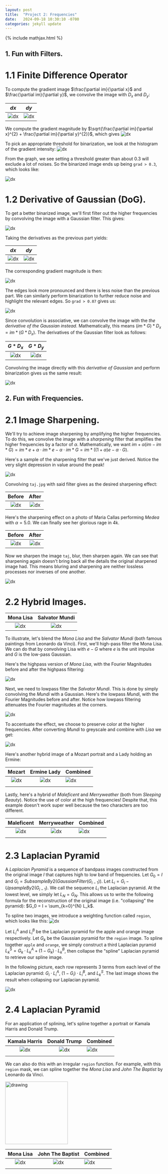 ```yaml
---
layout: post
title:  "Project 2: Frequencies"
date:   2024-09-18 10:30:10 -0700
categories: jekyll update
---
```

{% include mathjax.html %}
$$\newcommand{\norm}[1]{\left\lVert#1\right\rVert}$$

## 1. Fun with Filters.
# 1.1 Finite Difference Operator

To compute the gradient image $\frac{\partial im}{\partial x}$ and $\frac{\partial im}{\partial y}$, we convolve the image with $D_x$ and $D_y$:

| $dx$      | $dy$ |
|:---------:|:----:|
| ![dx]({{site.baseurl}}/assets/proj2/dx.png) |  ![dx]({{site.baseurl}}/assets/proj2/dy.png)   |

We compute the gradient magnitude by $\sqrt{\frac{\partial im}{\partial x}^{2} + \frac{\partial im}{\partial y}^{2}}$, which gives 
![dx]({{site.baseurl}}/assets/proj2/grad.png)

To pick an appropriate threshold for binarization, we look at the histogram of the gradient intensity:
![dx]({{site.baseurl}}/assets/proj2/hist.png)

From the graph, we see setting a threshold greater than about 0.3 will exclude a lot of noises. So the binarized image ends up being `grad > 0.3`, which looks like:

![dx]({{site.baseurl}}/assets/proj2/camera_man_binarized.png)

# 1.2 Derivative of Gaussian (DoG).

To get a better binarized image, we'll first filter out the higher frequencies by convolving the image with a Gaussian filter. This gives: 

![dx]({{site.baseurl}}/assets/proj2/gaussed.png)

Taking the derivatives as the previous part yields:

| $dx$      | $dy$ |
|:---------:|:----:|
| ![dx]({{site.baseurl}}/assets/proj2/gaussed_dx.png) |  ![dx]({{site.baseurl}}/assets/proj2/gaussed_dy.png)   |

The corresponding gradient magnitude is then:

![dx]({{site.baseurl}}/assets/proj2/gaussed_grad.png)

The edges look more pronounced and there is less noise than the previous part. We can similarly perform binarization to further reduce noise and highlight the relevant edges. So `grad > 0.07` gives us:

![dx]({{site.baseurl}}/assets/proj2/gaussed_grad_binarized.png)

Since convolution is associative, we can convolve the image with the *the derivative of the Gaussian instead*. Mathematically, this means $(im * G) * D_x = im * (G * D_x)$. The derivatives of the Gaussian filter look as follows:

| $G * D_x$      | $G * D_y$ |
|:---------:|:----:|
| ![dx]({{site.baseurl}}/assets/proj2/gauss_filter_dx.png) |  ![dx]({{site.baseurl}}/assets/proj2/gauss_filter_dy.png)   |

Convolving the image directly with this *derivative of Gaussian* and perform binarization gives us the same result:

![dx]({{site.baseurl}}/assets/proj2/gauss_dog_binarized.png)

## 2. Fun with Frequencies.

# 2.1 Image Sharpening.

We'll try to achieve image sharpening by amplifying the higher frequencies. To do this, we convolve the image with a *sharpening* filter that amplifies the higher frequencies by a factor of $\alpha$. Mathematically, we want $im + \alpha(im - im * G) = im * e + \alpha\cdot im * e - \alpha\cdot im * G = im * ((1 + \alpha)e - \alpha \cdot G)$.

Here's a sample of the sharpening filter that we've just derived. Notice the very slight depression in value around the peak!

![dx]({{site.baseurl}}/assets/proj2/sharpening_filter.png)

Convolving `taj.jpg` with said filter gives as the desired sharpening effect:

| Before      | After |
|:---------:|:----:|
|![dx]({{site.baseurl}}/assets/proj2/taj.png) | ![dx]({{site.baseurl}}/assets/proj2/sharpened_taj_1.png) | 

Here's the sharpening effect on a photo of Maria Callas performing *Medea* with $\alpha=5.0$. We can finally see her glorious rage in 4k. 

| Before                                                | After                                                     |
|:-----------------------------------------------------:|:---------------------------------------------------------:|
| ![dx]({{site.baseurl}}/assets/proj2/callas_medea) | ![dx]({{site.baseurl}}/assets/proj2/callas_sharpened.png) |

Now we sharpen the image `taj`, blur, then sharpen again. We can see that sharpening again doesn't bring back all the details the original sharpened image had. This means bluring and sharpening are neither lossless processes nor inverses of one another.

![dx]({{site.baseurl}}/assets/proj2/blur_then_sharpen)

# 2.2 Hybrid Images.

| Mona Lisa                                                | Salvator Mundi                                                     |
|:-----------------------------------------------------:|:---------------------------------------------------------:|
| ![dx]({{site.baseurl}}/assets/proj2/mona.webp) | ![dx]({{site.baseurl}}/assets/proj2/salvator.jpg) |


To illustrate, let's blend the *Mona Lisa* and the *Salvator Mundi* (both famous paintings from Leonardo da Vinci). First, we'll high-pass filter the Mona Lisa. We can do that by convolving Lisa with $e - G$ where $e$ is the unit impulse and $G$ is the low-pass Gaussian.

Here's the highpass version of *Mona Lisa*, with the Fourier Magnitudes before and after the highpass filtering:

![dx]({{site.baseurl}}/assets/proj2/highpass_lisa)

Next, we need to lowpass filter the *Salvator Mundi*. This is done by simply convolving the *Mundi* with a Gaussian. Here's the lowpass *Mundi*, with the Fourier Magnitudes before and after. Notice how lowpass filtering attenuates the Fourier magnitudes at the corners.

![dx]({{site.baseurl}}/assets/proj2/lowpass_mundi)

To accentuate the effect, we choose to preserve color at the higher frequencies. After converting *Mundi* to greyscale and combine with *Lisa* we get: 

![dx]({{site.baseurl}}/assets/proj2/mona_salvator)

Here's another hybrid image of a Mozart portrait and a Lady holding an Ermine:

| Mozart                                          | Ermine Lady                                        | Combined                                           |
|:-----------------------------------------------:|:--------------------------------------------------:|----------------------------------------------------|
| ![dx]({{site.baseurl}}/assets/proj2/mozart.jpg) | ![dx]({{site.baseurl}}/assets/proj2/goatlady.webp) | ![dx]({{site.baseurl}}/assets/proj2/lady_mozart) |
|                                                 |                                                    |                                                    |


Lastly, here's a hybrid of *Maleficent* and *Merryweather* (both from *Sleeping Beauty*). Notice the use of color at the high frequencies! Despite that, this example doesn't work super well because the two characters are too different.

| Maleficent                                      | Merryweather                                       | Combined                                         |
|:-----------------------------------------------:|:--------------------------------------------------:|--------------------------------------------------|
| ![dx]({{site.baseurl}}/assets/proj2/maleficent.jpeg) | ![dx]({{site.baseurl}}/assets/proj2/merryweather.webp) | ![dx]({{site.baseurl}}/assets/proj2/maleficent_merry) |
|                                                 |                                                    |                                                  |

# 2.3 Laplacian Pyramid

A *Laplacian Pyramid* is a sequence of bandpass images constructed from the original image $I$ that captures high to low band of frequencies. Let $G_0 = I$ and $G_i = SubsampleBy2(GaussianFilter(G_{i-1}))$. Let $L_i = G_i - UpsampleBy2(G_{i-1})$. We call the sequence $L_i$ the Laplacian pyramid. At the lowest level, we simply let $L_N = G_N$. This allows us to write the following formula for the reconstruction of the original image (i.e. "collapsing" the pyramid): $G_0 = I = \sum_{k=0}^{N} L_k$. 

To spline two images, we introduce a weighting function called `region`, which looks like this: 
![dx]({{site.baseurl}}/assets/proj2/region)

Let $L_i^{A}$ and $L_i^{B}$ be the Laplacian pyramid for the apple and orange image respectively. Let $G_k$ be the Gaussian pyramid for the `region` image. To spline together `apple` and `orange`, we simply construct a third Laplacian pyramid $L_k^{S} = G_k \cdot L_k^{A} + (1 - G_k) \cdot L_k^{B}$, then collapse the "spline" Laplacian pyramid to retrieve our spline image. 

In the following picture, each row represents 3 terms from each level of the Laplacian pyramid: $G_i\cdot L_i^{A}$, $(1 - G_i)\cdot L_i^{B}$, and $L_k^{S}$. The last image shows the result when collapsing our Laplacian pyramid.

![dx]({{site.baseurl}}/assets/proj2/laplacian_stack)

# 2.4 Laplacian Pyramid

For an application of splining, let's spline together a portrait or Kamala Harris and Donald Trump.

| Kamala Harris                                        | Donald Trump                                           | Combined                                              |
|:----------------------------------------------------:|:------------------------------------------------------:|-------------------------------------------------------|
| ![dx]({{site.baseurl}}/assets/proj2/kamala.jpg) | ![dx]({{site.baseurl}}/assets/proj2/trump.jpg) | ![dx]({{site.baseurl}}/assets/proj2/kamala_trump) |
|                                                      |                                                        |                                                       |

We can also do this with an irregular `region` function. For example, with this `region` mask, we can spline together the *Mona Lisa* and *John The Baptist* by Leonardo da Vinci.

<img src="{{site.baseurl}}/assets/proj2/mona_john_mask.jpg" alt="drawing" width="200"/>


| Mona Lisa                                      | John The Baptist                                     | Combined                                           |
|:----------------------------------------------:|:----------------------------------------------------:|----------------------------------------------------|
| ![dx]({{site.baseurl}}/assets/proj2/mona.webp) | ![dx]({{site.baseurl}}/assets/proj2/johnbaptist.jpg) | ![dx]({{site.baseurl}}/assets/proj2/mona_and_john) |
|                                                |                                                      |                                                    |


